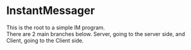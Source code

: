 InstantMessager
===============
This is the root to a simple IM program.  
There are 2 main branches below.  Server, 
going to the server side, and Client, 
going to the Client side.
